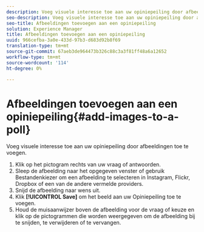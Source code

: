 ```yaml
---
description: Voeg visuele interesse toe aan uw opiniepeiling door afbeeldingen toe te voegen.
seo-description: Voeg visuele interesse toe aan uw opiniepeiling door afbeeldingen toe te voegen.
seo-title: Afbeeldingen toevoegen aan een opiniepeiling
solution: Experience Manager
title: Afbeeldingen toevoegen aan een opiniepeiling
uuid: 966cefba-3a0e-433d-97b3-d683d92b8f69
translation-type: tm+mt
source-git-commit: 67aeb3de964473b326c88c3a3f81ff48a6a12652
workflow-type: tm+mt
source-wordcount: '114'
ht-degree: 0%

---
```



# Afbeeldingen toevoegen aan een opiniepeiling{#add-images-to-a-poll}

Voeg visuele interesse toe aan uw opiniepeiling door afbeeldingen toe te voegen.

1. Klik op het pictogram rechts van uw vraag of antwoorden.
1. Sleep de afbeelding naar het opgegeven venster of gebruik Bestandenkiezer om een afbeelding te selecteren in Instagram, Flickr, Dropbox of een van de andere vermelde providers.
1. Snijd de afbeelding naar wens uit.
1. Klik **[!UICONTROL Save]** om het beeld aan uw Opiniepeiling toe te voegen.
1. Houd de muisaanwijzer boven de afbeelding voor de vraag of keuze en klik op de pictogrammen die worden weergegeven om de afbeelding bij te snijden, te verwijderen of te vervangen.
